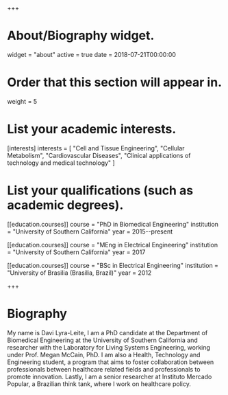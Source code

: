 +++
# About/Biography widget.
widget = "about"
active = true
date = 2018-07-21T00:00:00

# Order that this section will appear in.
weight = 5

# List your academic interests.
[interests]
  interests = [
    "Cell and Tissue Engineering",
    "Cellular Metabolism",
    "Cardiovascular Diseases",
    "Clinical applications of technology and medical technology"
  ]

# List your qualifications (such as academic degrees).
[[education.courses]]
  course = "PhD in Biomedical Engineering"
  institution = "University of Southern California"
  year = 2015--present

[[education.courses]]
  course = "MEng in Electrical Engineering"
  institution = "University of Southern California"
  year = 2017

[[education.courses]]
  course = "BSc in Electrical Engineering"
  institution = "University of Brasilia (Brasilia, Brazil)"
  year = 2012
 
+++

# Biography

My name is Davi Lyra-Leite, I am a PhD candidate at the Department of Biomedical Engineering at the University of Southern California and researcher with the Laboratory for Living Systems Engineering, working under Prof. Megan McCain, PhD. I am also a Health, Technology and Engineering student, a program that aims to foster collaboration between professionals between healthcare related fields and professionals to promote innovation. Lastly, I am a senior researcher at Instituto Mercado Popular, a Brazilian think tank, where I work on healthcare policy.
